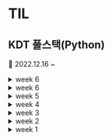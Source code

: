 # TIL

## KDT 풀스택(Python)

📆 2022.12.16 ~

<details markdown="1">
    <summary>week 6</summary>
📅 23.02.06 ~ 02.10

[230206](/week7/02.06/README.md)

### 코딩테스트 기초 알고리즘

10. [DFS](/week7/DFS.md)

</details>

<details markdown="1">
    <summary>week 6</summary>
📅 23.01.30 ~ 02.05

[230205](/week6/02.05/README.md)
[230204](/week6/02.04/README.md)
[230203](/week6/02.03/README.md)
[230202](/week6/02.02/README.md)
[230201](/week6/02.01/README.md)

### 코딩테스트 기초 알고리즘

8. [완전탐색](/week6/Brute-force.py)
9. [그래프](/week6/graph.md)

### 코딩테스트 기초 자료구조

7. 이차원 리스트

</details>

<details markdown="1">
    <summary>week 5</summary>
📅 23.01.26 ~ 27

### 코딩테스트 기초 자료구조

5. 스택, 큐 (Stack, Queue)
6. 힙, 셋 (Heap, Set)

</details>

<details markdown="1">
    <summary>week 4</summary>
📅 23.01.16 ~ 20

### 코딩테스트 기초 자료구조

2. 시간복잡도, 빅오 표기법(Big-O)
3. 문자열(String)
4. 딕셔너리, 해시 (Dictionary)

### 코딩테스트 기본

1. 코딩테스트
2. 기본입출력

</details>

<details markdown="1">
    <summary>week 3 </summary>
📅 23.01.09 ~ 13

### Python 심화

- [메서드(methods)](/TIL/week3/Day11/)
- [사용자 정의 함수(definition)](/TIL/week3/Day12/), 범위(Scope)
- [사용자 정의 클래스(class)](/TIL/week3/Day13/), 인스턴스(instance)
- 파이썬 응용 심화, [모의 코딩테스트(SWEA)](https://github.com/doll2gom/EXAM-01)
- [프로젝트 과제](https://github.com/doll2gom/PJT-02)

</details>

<details markdown="1">
    <summary>week 2</summary>
📅 23.01.02 ~ 06

### Python 기초

- [python\_기초(basic)](/TIL/week2/python/python_basic.md)
- python\_제어문(control statement)
- 함수(function), if, [for](/TIL/week2/for/)
- 딕셔너리(dictionary), 모듈(module), 예외처리(error)
- json
- [실습 프로젝트](https://github.com/doll2gom/PJT-01)

</details>

<details markdown="1">
    <summary>week 1</summary>
📅 22.12.26 ~ 28

### Git & GitHub

- [Git\_기초(basic)](/TIL/week1/Git/)
- [GitHub](/TIL/week1/Git_GitHub/)
- [branch](/TIL/week1/branch)
- [pull request](https://github.com/doll2gom/2nd-start)
- 특강01

</details>
